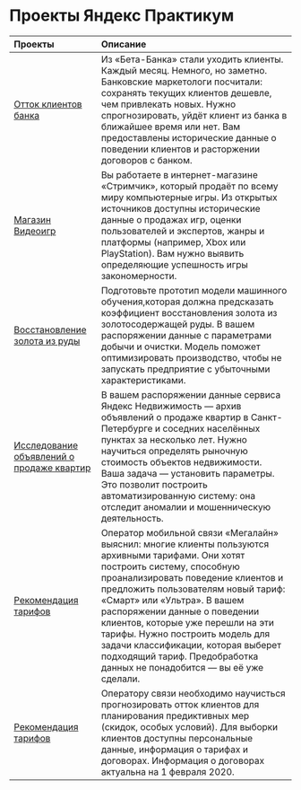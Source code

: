 # Проекты Яндекс Практикум


| Проекты | Описание | 
| :-------| :-----------|
| [Отток клиентов банка](https://github.com/nicitacir/Nik.YanPraktikum/tree/main/Bank_clients) | Из «Бета-Банка» стали уходить клиенты. Каждый месяц. Немного, но заметно. Банковские маркетологи посчитали: сохранять текущих клиентов дешевле, чем привлекать новых. Нужно спрогнозировать, уйдёт клиент из банка в ближайшее время или нет. Вам предоставлены исторические данные о поведении клиентов и расторжении договоров с банком. |
| [Магазин Видеоигр](https://github.com/nicitacir/Nik.YanPraktikum/tree/main/Game_project) | Вы работаете в интернет-магазине «Стримчик», который продаёт по всему миру компьютерные игры. Из открытых источников доступны исторические данные о продажах игр, оценки пользователей и экспертов, жанры и платформы (например, Xbox или PlayStation). Вам нужно выявить определяющие успешность игры закономерности. |
| [Восстановление золота из руды](https://github.com/nicitacir/Nik.YanPraktikum/tree/main/Gold_recovery_project) | Подготовьте прототип модели машинного обучения,которая должна предсказать коэффициент восстановления золота из золотосодержащей руды. В вашем распоряжении данные с параметрами добычи и очистки. Модель поможет оптимизировать производство, чтобы не запускать предприятие с убыточными характеристиками. |
| [Исследование объявлений о продаже квартир](https://github.com/nicitacir/Nik.YanPraktikum/tree/main/estate_project) | В вашем распоряжении данные сервиса Яндекс Недвижимость — архив объявлений о продаже квартир в Санкт-Петербурге и соседних населённых пунктах за несколько лет. Нужно научиться определять рыночную стоимость объектов недвижимости. Ваша задача — установить параметры. Это позволит построить автоматизированную систему: она отследит аномалии и мошенническую деятельность. |
| [Рекомендация тарифов](https://github.com/nicitacir/Nik.YanPraktikum/tree/main/telecom_tariffs_project) | Оператор мобильной связи «Мегалайн» выяснил: многие клиенты пользуются архивными тарифами. Они хотят построить систему, способную проанализировать поведение клиентов и предложить пользователям новый тариф: «Смарт» или «Ультра». В вашем распоряжении данные о поведении клиентов, которые уже перешли на эти тарифы. Нужно построить модель для задачи классификации, которая выберет подходящий тариф. Предобработка данных не понадобится — вы её уже сделали. |
| [Рекомендация тарифов](https://github.com/nicitacir/Nik.YanPraktikum/tree/main/telecom_tariffs_project) |Оператору связи необходимо научисться прогнозировать отток клиентов для планирования предиктивных мер (скидок, особых условий). Для выборки клиентов доступны персональные данные, информация о тарифах и договорах. Информация о договорах актуальна на 1 февраля 2020.|
